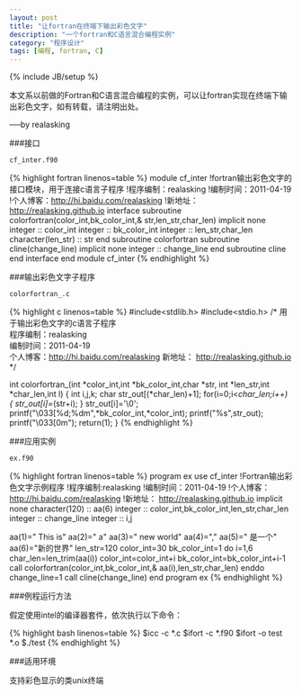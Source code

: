 ```yaml
---
layout: post
title: "让fortran在终端下输出彩色文字"
description: "一个fortran和C语言混合编程实例"
category: "程序设计"
tags: [编程, fortran, C]
---
```

{% include JB/setup %}

本文系以前做的Fortran和C语言混合编程的实例，可以让fortran实现在终端下输出彩色文字，如有转载，请注明出处。

──by realasking

###接口

`cf_inter.f90`

{% highlight fortran linenos=table %}
 module cf_inter
   !fortran输出彩色文字的接口模块，用于连接c语言子程序
   !程序编制：realasking
   !编制时间：2011-04-19
   !个人博客：http://hi.baidu.com/realasking
   !新地址：  http://realasking.github.io
   interface
     subroutine colorfortran(color_int,bk_color_int,&
     str,len_str,char_len)
       implicit none
       integer :: color_int
       integer :: bk_color_int
       integer :: len_str,char_len
       character(len_str) :: str
     end subroutine colorfortran
     subroutine cline(change_line)
       implicit none
       integer :: change_line
     end subroutine cline
   end interface
 end module cf_inter
{% endhighlight %}

###输出彩色文字子程序

`colorfortran_.c`

{% highlight c linenos=table %}
#include<stdlib.h>
#include<stdio.h>
/*
用于输出彩色文字的c语言子程序                                                                  
程序编制：realasking                                                                                                         
编制时间：2011-04-19                                                                                                         
个人博客：http://hi.baidu.com/realasking
新地址：  http://realasking.github.io
*/

int colorfortran_(int *color_int,int *bk_color_int,char *str,
int *len_str,int *char_len,int l)
{
 int i,j,k;
 char str_out[(*char_len)+1];
 for(i=0;i<*char_len;i++)
    {
      str_out[i]=*(str+i);
     }
 str_out[i]='\0';
 printf("\033[%d;%dm",*bk_color_int,*color_int);
 printf("%s",str_out);
 printf("\033[0m");
 return(1);
}
{% endhighlight %}

###应用实例

`ex.f90`

{% highlight fortran linenos=table %}
program ex
use cf_inter
!Fortran输出彩色文字示例程序
!程序编制:realasking
!编制时间：2011-04-19
!个人博客：http://hi.baidu.com/realasking
!新地址：  http://realasking.github.io
implicit none
character(120) :: aa(6)
integer :: color_int,bk_color_int,len_str,char_len
integer :: change_line
integer :: i,j

aa(1)=" This is"
aa(2)=" a"
aa(3)=" new world"
aa(4)=","
aa(5)=" 是一个"
aa(6)="新的世界"
len_str=120
color_int=30
bk_color_int=1
do i=1,6
  char_len=len_trim(aa(i))
  color_int=color_int+i
  bk_color_int=bk_color_int+i-1
  call colorfortran(color_int,bk_color_int,&
  aa(i),len_str,char_len)
enddo
change_line=1
call cline(change_line)
end program ex
{% endhighlight %}

###例程运行方法

假定使用intel的编译器套件，依次执行以下命令：

{% highlight bash linenos=table %}
$icc -c *.c
$ifort -c *.f90 
$ifort -o test *.o
$./test
{% endhighlight %}

###适用环境

支持彩色显示的类unix终端

